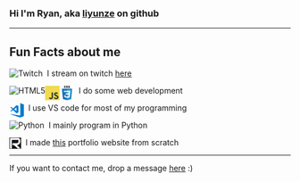 ### Hi I'm Ryan, aka [liyunze](https://github.com/liyunze-coding) on github

---
## Fun Facts about me
<!--https://n9e5v4d8.ssl.hwcdn.net/images/twitch/icon_big.png!-->
<img align="left" alt="Twitch" height="26px" src="https://n9e5v4d8.ssl.hwcdn.net/images/twitch/icon_big.png"/>

&nbsp;&nbsp;I stream on twitch [here](twitch.tv/ryanlee932)

<img align="left" alt="HTML5" height="26px" src="https://image.flaticon.com/icons/png/512/1216/1216733.png"/>

<img align="left" alt="JavaScript" height="26px" src="https://raw.githubusercontent.com/github/explore/80688e429a7d4ef2fca1e82350fe8e3517d3494d/topics/javascript/javascript.png" />

<img align="left" alt="CSS3" height="26px" src="https://raw.githubusercontent.com/github/explore/80688e429a7d4ef2fca1e82350fe8e3517d3494d/topics/css/css.png" />

&nbsp;&nbsp;I do some web development

<img align="left" alt="Visual Studio Code" height="26px" src="https://raw.githubusercontent.com/github/explore/80688e429a7d4ef2fca1e82350fe8e3517d3494d/topics/visual-studio-code/visual-studio-code.png" />

&nbsp;&nbsp;I use VS code for most of my programming

<img align="left" alt="Python" height="26px" src="https://cdn3.iconfinder.com/data/icons/logos-and-brands-adobe/512/267_Python-512.png" />

&nbsp;&nbsp;I mainly program in Python

<img align="left" alt="Portfolio" height="20px" src="static\logo.jpg"/>&nbsp;&nbsp;I made [this](https://liyunze-coding.github.io/portfolio) portfolio website from scratch

---

If you want to contact me, drop a message [here](https://liyunze-coding.github.io/portfolio/about.html) :)